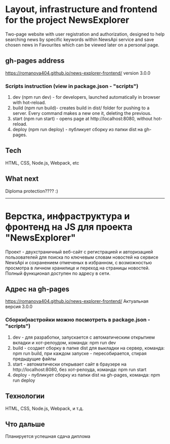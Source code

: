 
# Layout, infrastructure and frontend for the project NewsExplorer
Two-page website with user registration and authorization, designed to help searching news by specific keywords within NewsApi service and save chosen news in Favourites which can be viewed later on a personal page.

## gh-pages address
https://romanova404.github.io/news-explorer-frontend/
version 3.0.0

### Scripts instruction (view in package.json - "scripts")
1. dev (npm run dev) - for developers, launched automatically in browser with hot-reload.
2. build (npm run build)- creates build in dist/ folder for pushing to a server. Every command makes a new one it, deleting the previous. 
3. start (npm run start) - opens page at http://localhost:8080, without hot-reload.
4. deploy (npm run deploy) - публикует сборку из папки dist на gh-pages.

## Tech
HTML, CSS, Node.js, Webpack, etc

## What next
Diploma protection???? :)
____________________________________________________________________

# Верстка, инфраструктура и фронтенд на JS для проекта "NewsExplorer"

Проект - двухстраничный веб-сайт с регистрацией и авторизацией пользователей для поиска по ключевым словам новостей на сервисе NewsApi и сохранением отмеченых в избранном, с возможностью просмотра в личном хранилице и переход на страницы новостей. Полный функционал доступен по адресу в сети.

## Адрес на gh-pages
https://romanova404.github.io/news-explorer-frontend/
Актуальная версия 3.0.0

### Сборки(настройки можно посмотреть в package.json - "scripts")
1. dev - для разработки, запускается с автоматическим открытием вкладки и хот-релоудом, команда: npm run dev
2. build - создает сборку в папке dist для выкладки на сервер, команда: npm run build, при каждом запуске - пересобирается, стирая предыдущие файлы
3. start - автоматически открывает сайт в браузере на http://localhost:8080, без хот-релоуда, команда: npm run start
4. deploy - публикует сборку из папки dist на gh-pages, команда: npm run deploy 

## Технологии
HTML, CSS, Node.js, Webpack, и т.д.

## Что дальше
Планируется успешная сдача диплома
